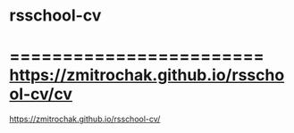 # rsschool-cv
========================
https://zmitrochak.github.io/rsschool-cv/cv
============================
https://zmitrochak.github.io/rsschool-cv/

